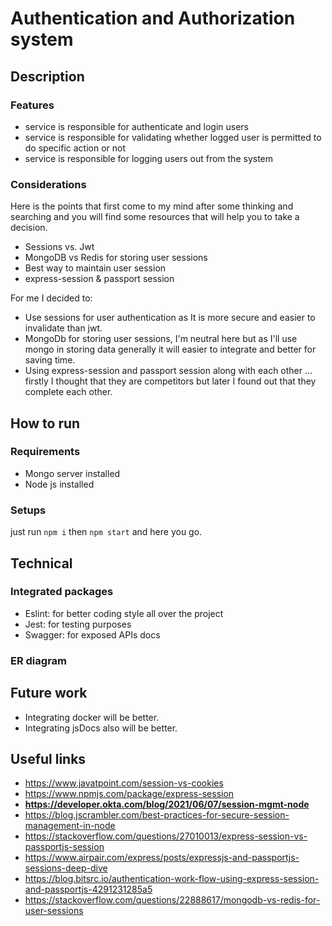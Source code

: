 # Authentication and Authorization system
## Description
### Features
- service is responsible for authenticate and login users
- service is responsible for validating whether logged user is permitted to do specific action or not
- service is responsible for logging users out from the system

### Considerations
Here is the points that first come to my mind after some thinking and searching and you will find some resources that will help you to take a decision.
- Sessions vs. Jwt
- MongoDB vs Redis for storing user sessions
- Best way to maintain user session
- express-session & passport session

For me I decided to:
- Use sessions for user authentication as It is more secure and easier to invalidate than jwt.
- MongoDb for storing user sessions, I'm neutral here but as I'll use mongo in storing data generally it will easier to integrate and better for saving time.
- Using express-session and passport session along with each other ... firstly I thought that they are competitors but later I found out that they complete each other.

## How to run
### Requirements
- Mongo server installed
- Node js installed

### Setups
just run `npm i` then `npm start` and here you go.


## Technical
### Integrated packages
- Eslint: for better coding style all over the project
- Jest: for testing purposes
- Swagger: for exposed APIs docs

### ER diagram


## Future work
- Integrating docker will be better.
- Integrating jsDocs also will be better.


## Useful links
- https://www.javatpoint.com/session-vs-cookies
- https://www.npmjs.com/package/express-session
- **https://developer.okta.com/blog/2021/06/07/session-mgmt-node**
- https://blog.jscrambler.com/best-practices-for-secure-session-management-in-node
- https://stackoverflow.com/questions/27010013/express-session-vs-passportjs-session
- https://www.airpair.com/express/posts/expressjs-and-passportjs-sessions-deep-dive
- https://blog.bitsrc.io/authentication-work-flow-using-express-session-and-passportjs-4291231285a5
- https://stackoverflow.com/questions/22888617/mongodb-vs-redis-for-user-sessions
